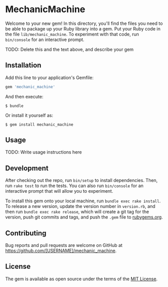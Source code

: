 # MechanicMachine

Welcome to your new gem! In this directory, you'll find the files you need to be able to package up your Ruby library into a gem. Put your Ruby code in the file `lib/mechanic_machine`. To experiment with that code, run `bin/console` for an interactive prompt.

TODO: Delete this and the text above, and describe your gem

## Installation

Add this line to your application's Gemfile:

```ruby
gem 'mechanic_machine'
```

And then execute:

    $ bundle

Or install it yourself as:

    $ gem install mechanic_machine

## Usage

TODO: Write usage instructions here

## Development

After checking out the repo, run `bin/setup` to install dependencies. Then, run `rake test` to run the tests. You can also run `bin/console` for an interactive prompt that will allow you to experiment.

To install this gem onto your local machine, run `bundle exec rake install`. To release a new version, update the version number in `version.rb`, and then run `bundle exec rake release`, which will create a git tag for the version, push git commits and tags, and push the `.gem` file to [rubygems.org](https://rubygems.org).

## Contributing

Bug reports and pull requests are welcome on GitHub at https://github.com/[USERNAME]/mechanic_machine.


## License

The gem is available as open source under the terms of the [MIT License](http://opensource.org/licenses/MIT).

